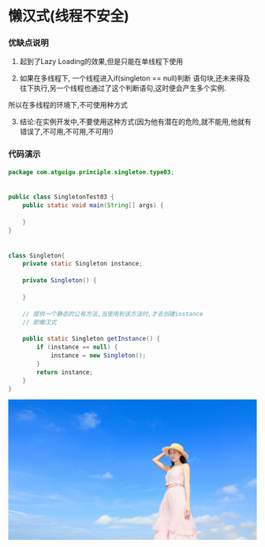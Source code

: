 
 
 # 懒汉式(线程不安全)
 
 
### 优缺点说明
 
 1. 起到了Lazy Loading的效果,但是只能在单线程下使用
 
 2. 如果在多线程下, 一个线程进入if(singleton == null)判断 语句块,还未来得及往下执行,另一个线程也通过了这个判断语句,这时便会产生多个实例.
 
 所以在多线程的环境下,不可使用种方式
 
 3. 结论:在实例开发中,不要使用这种方式(因为他有潜在的危险,就不能用,他就有错误了,不可用,不可用,不可用!)
 
### 代码演示
 
```java
package com.atguigu.principle.singleton.type03;


public class SingletonTest03 {
    public static void main(String[] args) {

    }
}


class Singleton{
    private static Singleton instance;

    private Singleton() {

    }

    // 提供一个静态的公有方法,当使用到该方法时,才去创建instance
    // 即懒汉式

    public static Singleton getInstance() {
        if (instance == null) {
            instance = new Singleton();
        }
        return instance;
    }
}

```
 
![](./img/mm/meizi06.jpg)
